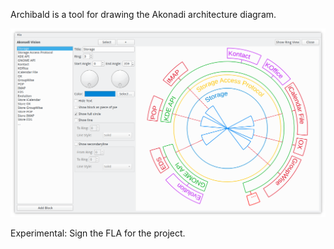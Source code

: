 Archibald is a tool for drawing the Akonadi architecture diagram.

![Akonadi Architecture](akonadi-vision.png)

Experimental: Sign the FLA for the project.
